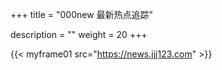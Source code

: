 +++
title = "000new 最新热点追踪"

description = ""
weight = 20
+++

{{< myframe01 src="https://news.jjj123.com" >}}


